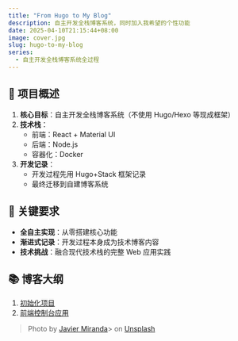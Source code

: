 ```yaml
---
title: "From Hugo to My Blog"
description: 自主开发全栈博客系统，同时加入我希望的个性功能
date: 2025-04-10T21:15:44+08:00
image: cover.jpg
slug: hugo-to-my-blog
series:
  - 自主开发全栈博客系统全过程
---
```


## 📝 项目概述

1. **核心目标**：自主开发全栈博客系统（不使用 Hugo/Hexo 等现成框架）
2. **技术栈**：
   - 前端：React + Material UI
   - 后端：Node.js
   - 容器化：Docker
3. **开发记录**：
   - 开发过程先用 Hugo+Stack 框架记录
   - 最终迁移到自建博客系统

## 🎯 关键要求

- **全自主实现**：从零搭建核心功能
- **渐进式记录**：开发过程本身成为技术博客内容
- **技术挑战**：融合现代技术栈的完整 Web 应用实践

## 📚 博客大纲

1. [初始化项目](/p/hugo-to-my-blog/chapter1)
2. [前端控制台应用](/p/hugo-to-my-blog/chapter2)

> Photo by [Javier Miranda](https://unsplash.com/@nuvaproductions?utm_content=creditCopyText&utm_medium=referral&utm_source=unsplash)> on [Unsplash](https://unsplash.com/photos/a-view-of-the-earth-from-space-Jn2EaLLYZfY?utm_content=creditCopyText&utm_medium=referral&utm_source=unsplash)
